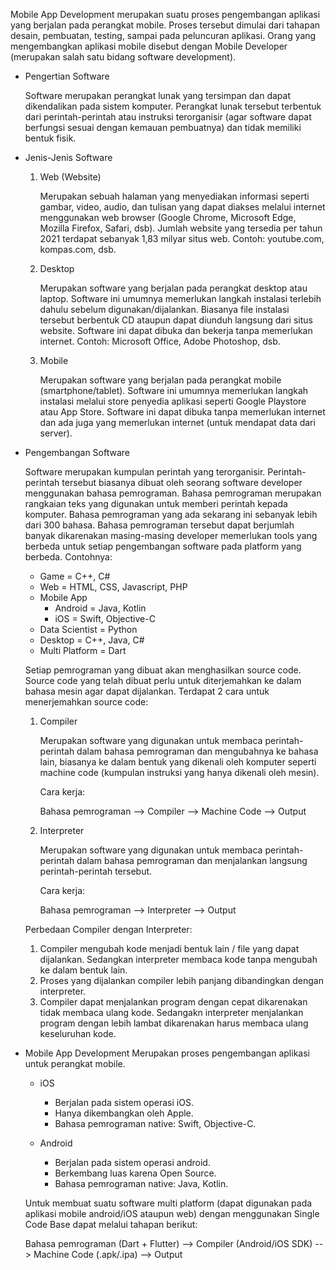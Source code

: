 Mobile App Development merupakan suatu proses pengembangan aplikasi yang berjalan pada perangkat mobile. Proses tersebut dimulai dari tahapan desain, pembuatan, testing, sampai pada peluncuran aplikasi. Orang yang mengembangkan aplikasi mobile disebut dengan Mobile Developer (merupakan salah satu bidang software development).

- Pengertian Software

  Software merupakan perangkat lunak yang tersimpan dan dapat dikendalikan pada sistem komputer. Perangkat lunak tersebut terbentuk dari perintah-perintah atau instruksi terorganisir (agar software dapat berfungsi sesuai dengan kemauan pembuatnya) dan tidak memiliki bentuk fisik. 

- Jenis-Jenis Software
  1. Web (Website)

     Merupakan sebuah halaman yang menyediakan informasi seperti gambar, video, audio, dan tulisan yang dapat diakses melalui internet menggunakan web browser (Google Chrome, Microsoft Edge, Mozilla Firefox, Safari, dsb). Jumlah website yang tersedia per tahun 2021 terdapat sebanyak 1,83 milyar situs web. Contoh: youtube.com, kompas.com, dsb.

  2. Desktop

     Merupakan software yang berjalan pada perangkat desktop atau laptop. Software ini umumnya memerlukan langkah instalasi terlebih dahulu sebelum digunakan/dijalankan. Biasanya file instalasi tersebut berbentuk CD ataupun dapat diunduh langsung dari situs website. Software ini dapat dibuka dan bekerja tanpa memerlukan internet. Contoh: Microsoft Office, Adobe Photoshop, dsb. 

  3. Mobile

     Merupakan software yang berjalan pada perangkat mobile (smartphone/tablet). Software ini umumnya memerlukan langkah instalasi melalui store penyedia aplikasi seperti Google Playstore atau App Store. Software ini dapat dibuka tanpa memerlukan internet dan ada juga yang memerlukan internet (untuk mendapat data dari server).

- Pengembangan Software

  Software merupakan kumpulan perintah yang terorganisir. Perintah-perintah tersebut biasanya dibuat oleh seorang software developer menggunakan bahasa pemrograman. Bahasa pemrograman merupakan rangkaian teks yang digunakan untuk memberi perintah kepada komputer. Bahasa pemrograman yang ada sekarang ini sebanyak lebih dari 300 bahasa. Bahasa pemrograman tersebut dapat berjumlah banyak dikarenakan masing-masing developer memerlukan tools yang berbeda untuk setiap pengembangan software pada platform yang berbeda. Contohnya:
  - Game = C++, C#
  - Web = HTML, CSS, Javascript, PHP
  - Mobile App
    - Android = Java, Kotlin
    - iOS = Swift, Objective-C
  - Data Scientist = Python
  - Desktop = C++, Java, C#
  - Multi Platform = Dart

  Setiap pemrograman yang dibuat akan menghasilkan source code. Source code yang telah dibuat perlu untuk diterjemahkan ke dalam bahasa mesin agar dapat dijalankan. Terdapat 2 cara untuk menerjemahkan source code:
  1. Compiler

     Merupakan software yang digunakan untuk membaca perintah-perintah dalam bahasa pemrograman dan mengubahnya ke bahasa lain, biasanya ke dalam bentuk yang dikenali oleh komputer seperti machine code (kumpulan instruksi yang hanya dikenali oleh mesin).

     Cara kerja:

     Bahasa pemrograman --> Compiler --> Machine Code --> Output

  2. Interpreter

     Merupakan software yang digunakan untuk membaca perintah-perintah dalam bahasa pemrograman dan menjalankan langsung perintah-perintah tersebut. 

     Cara kerja:

     Bahasa pemrograman --> Interpreter --> Output

  Perbedaan Compiler dengan Interpreter:
  1. Compiler mengubah kode menjadi bentuk lain / file yang dapat dijalankan. Sedangkan interpreter membaca kode tanpa mengubah ke dalam bentuk lain.
  2. Proses yang dijalankan compiler lebih panjang dibandingkan dengan interpreter. 
  3. Compiler dapat menjalankan program dengan cepat dikarenakan tidak membaca ulang kode. Sedangakn interpreter menjalankan program dengan lebih lambat dikarenakan harus membaca ulang keseluruhan kode.

- Mobile App Development
  Merupakan proses pengembangan aplikasi untuk perangkat mobile. 
  - iOS
    - Berjalan pada sistem operasi iOS.
    - Hanya dikembangkan oleh Apple.
    - Bahasa pemrograman native: Swift, Objective-C.

  - Android
    - Berjalan pada sistem operasi android.
    - Berkembang luas karena Open Source.
    - Bahasa pemrograman native: Java, Kotlin.

  Untuk membuat suatu software multi platform (dapat digunakan pada aplikasi mobile android/iOS ataupun web) dengan menggunakan Single Code Base dapat melalui tahapan berikut:
  
  Bahasa pemrograman (Dart + Flutter) --> Compiler (Android/iOS SDK) --> Machine Code (.apk/.ipa) --> Output